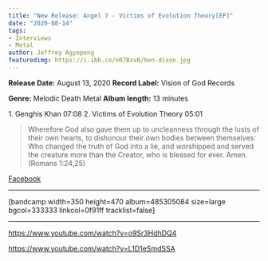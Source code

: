 ```yaml
---
title: "New Release: Angel 7 - Victims of Evolution Theory[EP]"
date: "2020-08-14"
tags:
- Interviews
- Metal
author: Jeffrey Agyepong
featuredimg: https://i.ibb.co/nR7BsvB/ben-dixon.jpg
---
```


**Release Date:** August 13, 2020 **Record Label:** Vision of God Records

**Genre:** Melodic Death Metal **Album length:** 13 minutes

1\. Genghis Khan 07:08 2. Victims of Evolution Theory 05:01

> Wherefore God also gave them up to uncleanness through the lusts of their own hearts, to dishonour their own bodies between themselves: Who changed the truth of God into a lie, and worshipped and served the creature more than the Creator, who is blessed for ever. Amen. (Romans 1:24,25)

[Facebook](https://www.facebook.com/Angel7Ukraine)

* * *

\[bandcamp width=350 height=470 album=485305084 size=large bgcol=333333 linkcol=0f91ff tracklist=false\]

* * *

https://www.youtube.com/watch?v=o9Sr3HdhDQ4

https://www.youtube.com/watch?v=L1D1eSmdSSA
